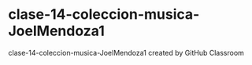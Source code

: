 # clase-14-coleccion-musica-JoelMendoza1
clase-14-coleccion-musica-JoelMendoza1 created by GitHub Classroom
